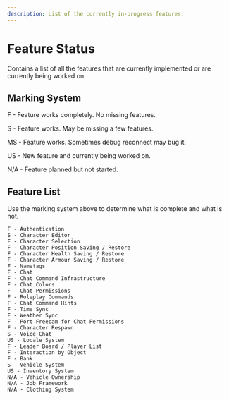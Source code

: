 ```yaml
---
description: List of the currently in-progress features.
---
```


# Feature Status

Contains a list of all the features that are currently implemented or are currently being worked on.

## Marking System

F - Feature works completely. No missing features.

S - Feature works. May be missing a few features.

MS - Feature works. Sometimes debug reconnect may bug it.

US - New feature and currently being worked on.

N/A - Feature planned but not started.

## Feature List

Use the marking system above to determine what is complete and what is not.

```
F - Authentication
S - Character Editor
F - Character Selection
F - Character Position Saving / Restore
F - Character Health Saving / Restore
F - Character Armour Saving / Restore
F - Nametags
F - Chat
F - Chat Command Infrastructure
F - Chat Colors
F - Chat Permissions
F - Roleplay Commands
F - Chat Command Hints
F - Time Sync
F - Weather Sync
F - Port Freecam for Chat Permissions
F - Character Respawn
S - Voice Chat
US - Locale System
F - Leader Board / Player List
F - Interaction by Object
F - Bank
S - Vehicle System
US - Inventory System
N/A - Vehicle Ownership
N/A - Job Framework
N/A - Clothing System
```
